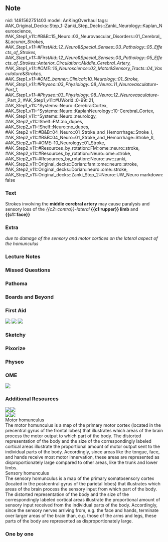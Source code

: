 ## Note
nid: 1481562751403
model: AnKingOverhaul
tags: #AK_Original_Decks::Step_1::Zanki_Step_Decks::Zanki_Neurology::Kaplan_Neuroscience, #AK_Step1_v11::#B&B::15_Neuro::03_Neurovascular_Disorders::01_Cerebral_&_Lacunar_Strokes, #AK_Step1_v11::#FirstAid::12_Neuro_&_Special_Senses::03_Pathology::05_Effects_of_Strokes, #AK_Step1_v11::#FirstAid::12_Neuro_&_Special_Senses::03_Pathology::05_Effects_of_Strokes::Anterior_Circulation::Middle_Cerebral_Artery, #AK_Step1_v11::#OME::16_Neuroscience::02_Motor_&_Sensory_Tracts::04_Vasculature_&_Strokes, #AK_Step1_v11::#OME_banner::Clinical::10_Neurology::01_Stroke, #AK_Step1_v11::#Physeo::03_Physiology::08_Neuro::11_Neurovasculature_-_Part_1, #AK_Step1_v11::#Physeo::03_Physiology::08_Neuro::12_Neurovasculature_-_Part_2, #AK_Step1_v11::#UWorld::0-99::21, #AK_Step1_v11::^Systems::Neuro::CerebralCortex, #AK_Step1_v11::^Systems::Neuro::KaplanNeurology::10-Cerebral_Cortex, #AK_Step1_v11::^Systems::Neuro::neurology, #AK_Step2_v11::!Shelf::FM::no_dupes, #AK_Step2_v11::!Shelf::Neuro::no_dupes, #AK_Step2_v11::#B&B::04_Neuro::01_Stroke_and_Hemorrhage::Stroke_I, #AK_Step2_v11::#B&B::04_Neuro::01_Stroke_and_Hemorrhage::Stroke_II, #AK_Step2_v11::#OME::10_Neurology::01_Stroke, #AK_Step2_v11::#Resources_by_rotation::FM::ome::neuro::stroke, #AK_Step2_v11::#Resources_by_rotation::Neuro::ome::stroke, #AK_Step2_v11::#Resources_by_rotation::Neuro::uw::zanki, #AK_Step2_v11::Original_decks::Dorian::fam::ome::neuro::stroke, #AK_Step2_v11::Original_decks::Dorian::neuro::ome::stroke, #AK_Step2_v11::Original_decks::Zanki_Step_2::Neuro::UW_Neuro
markdown: false

### Text
<div>
  <div>
    Strokes involving the <b>middle cerebral artery</b> may cause
    paralysis and sensory loss of the <i>{{c2::contra}}-lateral</i>
    <b>{{c1::upper}} limb</b> and <b>{{c1::face}}</b>
  </div>
</div>

### Extra
<i>due to damage of the sensory and motor cortices on the lateral
aspect of the homunculus</i>

### Lecture Notes


### Missed Questions


### Pathoma


### Boards and Beyond


### First Aid
<img src="tmpt036UI.png"> <img src="tmp5jO3V3.png"> <img src=
"tmpUwgoyI.png">

### Sketchy


### Pixorize


### Physeo


### OME
<div class="ome-widget">
  <a href=
  "https://onlinemeded.org/spa/neurology/stroke/acquire?ref=anki"><img src="_OME_AnkiFlashcards_Lesson_6.png"></a>
</div>

### Additional Resources
<div><img src="paste-29bc7ad3227aa1d49a3f0a2cec234e1190fb2874.jpg"
class="resizer"><img src="big_5d766f49a291b.jpg" class=
"resizer"></div><img src="big_5b06cbcb6107b.jpg" class=
"resizer"><img src="big_5df38e6172274.jpg" class="resizer">
<div>
  <div>
    <div>
      Motor homunculus
    </div>
  </div>
  <div>
    <div>
      <div>
        The motor homunculus is a map of the primary motor cortex
        (located in the precentral gyrus of the frontal lobes) that
        illustrates which areas of the brain process the motor
        output to which part of the body. The distorted
        representation of the body and the size of the
        correspondingly labeled cortical areas illustrate the
        proportional amount of motor output sent to the individual
        parts of the body. Accordingly, since areas like the
        tongue, face, and hands receive most motor innervation,
        these areas are represented as disproportionately large
        compared to other areas, like the trunk and lower limbs.
      </div>
    </div>
  </div>
</div>
<div>
  <div>
    <div>
      Sensory homunculus
    </div>
  </div>
  <div>
    <div>
      <div>
        The sensory homunculus is a map of the primary
        somatosensory cortex (located in the postcentral gyrus of
        the parietal lobes) that illustrates which areas of the
        brain process the sensory input from which part of the
        body. The distorted representation of the body and the size
        of the correspondingly labeled cortical areas illustrate
        the proportional amount of sensory input received from the
        individual parts of the body. Accordingly, since the
        sensory nerves arriving from, e.g. the face and hands,
        terminate over larger areas of the brain than, e.g. those
        of the arms and legs, these parts of the body are
        represented as disproportionately large.
      </div>
    </div>
  </div>
</div>

### One by one

